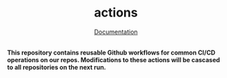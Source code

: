 <h1 align="center">actions</h1>
<div align="center">
  <a href="https://ase.vu.nl/docs/category/actions">Documentation</a>
  <br />
</div>
<br/>

**This repository contains reusable Github workflows for common CI/CD operations on our repos. Modifications to these actions will be cascased to all repositories on the next run.**

